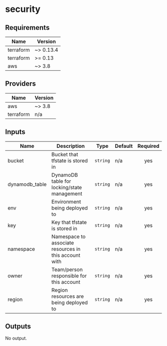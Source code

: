 # security

<!-- BEGINNING OF PRE-COMMIT-TERRAFORM DOCS HOOK -->
## Requirements

| Name | Version |
|------|---------|
| terraform | ~> 0.13.4 |
| terraform | >= 0.13 |
| aws | ~> 3.8 |

## Providers

| Name | Version |
|------|---------|
| aws | ~> 3.8 |
| terraform | n/a |

## Inputs

| Name | Description | Type | Default | Required |
|------|-------------|------|---------|:--------:|
| bucket | Bucket that tfstate is stored in | `string` | n/a | yes |
| dynamodb\_table | DynamoDB table for locking/state management | `string` | n/a | yes |
| env | Environment being deployed to | `string` | n/a | yes |
| key | Key that tfstate is stored in | `string` | n/a | yes |
| namespace | Namespace to associate resources in this account with | `string` | n/a | yes |
| owner | Team/person responsible for this account | `string` | n/a | yes |
| region | Region resources are being deployed to | `string` | n/a | yes |

## Outputs

No output.

<!-- END OF PRE-COMMIT-TERRAFORM DOCS HOOK -->
